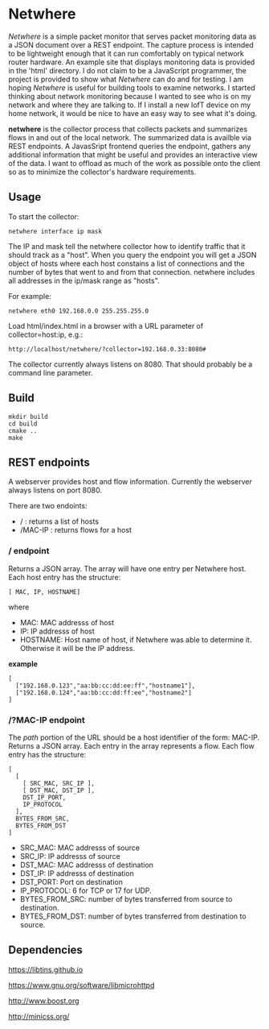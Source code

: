 # Netwhere

*Netwhere* is a simple packet monitor that serves packet monitoring data as a JSON document over a REST endpoint. The capture process is intended to be lightweight enough that it can run comfortably on typical network router hardware. An example site that displays monitoring data is provided in the 'html' directory. I do not claim to be a JavaScript programmer, the project is provided to show what *Netwhere* can do and for testing. I am hoping *Netwhere* is useful for building tools to examine networks.
I started thinking about network monitoring because I wanted to see who is on my network and where they are talking to. If I install a new IofT device on my home network, it would be nice to have an easy way to see what it's doing. 

**netwhere** is the collector process that collects packets and summarizes flows in and out of the local network. The summarized data is availble via REST endpoints.
A JavasSript frontend queries the endpoint, gathers any additional information that might be useful and provides an interactive view of the data. I want to offload as much of the work as possible onto the client so as to minimize the collector's hardware requirements.

## Usage

To start the collector:

    netwhere interface ip mask

The IP and mask tell the netwhere collector how to identify traffic that it should track as a "host". When you query the endpoint you will get a JSON object of hosts where each host constains a list of connections and the number of bytes that went to and from that connection. netwhere includes all addresses in the ip/mask range as "hosts".

For example:

    netwhere eth0 192.168.0.0 255.255.255.0

Load html/index.html in a browser with a URL parameter of collector=host:ip, e.g.:

    http://localhost/netwhere/?collector=192.168.0.33:8080#

The collector currently always listens on 8080. That should probably be a command line parameter.

## Build

    mkdir build
    cd build
    cmake ..
    make

## REST endpoints
A webserver provides host and flow information. Currently the webserver always listens on port 8080.

There are two endoints:
- / : returns a list of hosts
- /MAC-IP : returns flows for a host

### / endpoint
Returns a JSON array. The array will have one entry per Netwhere host. Each host entry has the structure:

    [ MAC, IP, HOSTNAME]

where
- MAC: MAC addresss of host
- IP: IP addresss of host
- HOSTNAME: Host name of host, if Netwhere was able to determine it. Otherwise it will be the IP address.

**example**

    [
      ["192.168.0.123","aa:bb:cc:dd:ee:ff","hostname1"],
      ["192.168.0.124","aa:bb:cc:dd:ff:ee","hostname2"]
    ]

### /?MAC-IP endpoint
The *path* portion of the URL should be a host identifier of the form: MAC-IP.
Returns a JSON array. Each entry in the array represents a flow. Each flow entry has the structure:

    [
      [
        [ SRC_MAC, SRC_IP ],
    	[ DST_MAC, DST_IP ],
    	DST_IP_PORT,
    	IP_PROTOCOL
      ],
      BYTES_FROM_SRC,
      BYTES_FROM_DST
    ]

- SRC_MAC: MAC addresss of source
- SRC_IP: IP addresss of source
- DST_MAC: MAC addresss of destination
- DST_IP: IP addresss of destination
- DST_PORT: Port on destination
- IP_PROTOCOL: 6 for TCP or 17 for UDP.
- BYTES_FROM_SRC: number of bytes transferred from source to destination.
- BYTES_FROM_DST: number of bytes transferred from destination to source.

## Dependencies

https://libtins.github.io

https://www.gnu.org/software/libmicrohttpd

http://www.boost.org

http://minicss.org/
